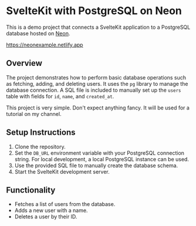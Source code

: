 # SvelteKit with PostgreSQL on Neon

This is a demo project that connects a SvelteKit application to a PostgreSQL database hosted on [Neon](https://neon.tech/).

<https://neonexample.netlify.app>

## Overview

The project demonstrates how to perform basic database operations such as fetching, adding, and deleting users. It uses the `pg` library to manage the database connection. A SQL file is included to manually set up the `users` table with fields for `id`, `name`, and `created_at`.

This project is very simple. Don't expect anything fancy. It will be used for a tutorial on my channel.

## Setup Instructions

1. Clone the repository.
2. Set the `DB_URL` environment variable with your PostgreSQL connection string. For local development, a local PostgreSQL instance can be used.
3. Use the provided SQL file to manually create the database schema.
4. Start the SvelteKit development server.

## Functionality

-   Fetches a list of users from the database.
-   Adds a new user with a name.
-   Deletes a user by their ID.
